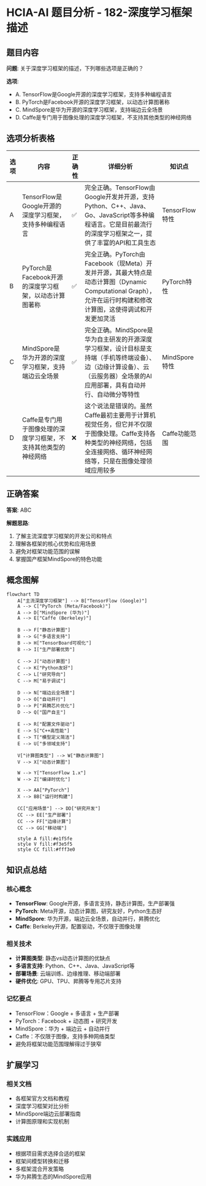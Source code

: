 # HCIA-AI 题目分析 - 182-深度学习框架描述

## 题目内容

**问题**: 关于深度学习框架的描述，下列哪些选项是正确的？

**选项**:
- A. TensorFlow是Google开源的深度学习框架，支持多种编程语言
- B. PyTorch是Facebook开源的深度学习框架，以动态计算图著称
- C. MindSpore是华为开源的深度学习框架，支持端边云全场景
- D. Caffe是专门用于图像处理的深度学习框架，不支持其他类型的神经网络

## 选项分析表格

| 选项 | 内容 | 正确性 | 详细分析 | 知识点 |
|------|------|--------|----------|--------|
| A | TensorFlow是Google开源的深度学习框架，支持多种编程语言 | ✅ | 完全正确。TensorFlow由Google开发并开源，支持Python、C++、Java、Go、JavaScript等多种编程语言。它是目前最流行的深度学习框架之一，提供了丰富的API和工具生态 | TensorFlow特性 |
| B | PyTorch是Facebook开源的深度学习框架，以动态计算图著称 | ✅ | 完全正确。PyTorch由Facebook（现Meta）开发并开源，其最大特点是动态计算图（Dynamic Computational Graph），允许在运行时构建和修改计算图，这使得调试和开发更加灵活 | PyTorch特性 |
| C | MindSpore是华为开源的深度学习框架，支持端边云全场景 | ✅ | 完全正确。MindSpore是华为自主研发的开源深度学习框架，设计目标是支持端（手机等终端设备）、边（边缘计算设备）、云（云服务器）全场景的AI应用部署，具有自动并行、自动微分等特性 | MindSpore特性 |
| D | Caffe是专门用于图像处理的深度学习框架，不支持其他类型的神经网络 | ❌ | 这个说法是错误的。虽然Caffe最初主要用于计算机视觉任务，但它并不仅限于图像处理。Caffe支持各种类型的神经网络，包括全连接网络、循环神经网络等，只是在图像处理领域应用较多 | Caffe功能范围 |

## 正确答案
**答案**: ABC

**解题思路**: 
1. 了解主流深度学习框架的开发公司和特点
2. 理解各框架的核心优势和应用场景
3. 避免对框架功能范围的误解
4. 掌握国产框架MindSpore的特色功能

## 概念图解

```mermaid
flowchart TD
    A["主流深度学习框架"] --> B["TensorFlow (Google)"]
    A --> C["PyTorch (Meta/Facebook)"]
    A --> D["MindSpore (华为)"]
    A --> E["Caffe (Berkeley)"]
    
    B --> F["静态计算图"]
    B --> G["多语言支持"]
    B --> H["TensorBoard可视化"]
    B --> I["生产部署优势"]
    
    C --> J["动态计算图"]
    C --> K["Python友好"]
    C --> L["研究导向"]
    C --> M["易于调试"]
    
    D --> N["端边云全场景"]
    D --> O["自动并行"]
    D --> P["昇腾芯片优化"]
    D --> Q["国产自主"]
    
    E --> R["配置文件驱动"]
    E --> S["C++高性能"]
    E --> T["模型定义简洁"]
    E --> U["多领域支持"]
    
    V["计算图类型"] --> W["静态计算图"]
    V --> X["动态计算图"]
    
    W --> Y["TensorFlow 1.x"]
    W --> Z["编译时优化"]
    
    X --> AA["PyTorch"]
    X --> BB["运行时构建"]
    
    CC["应用场景"] --> DD["研究开发"]
    CC --> EE["生产部署"]
    CC --> FF["边缘计算"]
    CC --> GG["移动端"]
    
    style A fill:#e1f5fe
    style V fill:#f3e5f5
    style CC fill:#fff3e0
```

## 知识点总结

### 核心概念
- **TensorFlow**: Google开源，多语言支持，静态计算图，生产部署强
- **PyTorch**: Meta开源，动态计算图，研究友好，Python生态好
- **MindSpore**: 华为开源，端边云全场景，自动并行，昇腾优化
- **Caffe**: Berkeley开源，配置驱动，不仅限于图像处理

### 相关技术
- **计算图类型**: 静态vs动态计算图的优缺点
- **多语言支持**: Python、C++、Java、JavaScript等
- **部署场景**: 云端训练、边缘推理、移动端部署
- **硬件优化**: GPU、TPU、昇腾等专用芯片支持

### 记忆要点
- TensorFlow：Google + 多语言 + 生产部署
- PyTorch：Facebook + 动态图 + 研究开发
- MindSpore：华为 + 端边云 + 自动并行
- Caffe：不仅限于图像，支持多种网络类型
- 避免将框架功能范围理解得过于狭窄

## 扩展学习

### 相关文档
- 各框架官方文档和教程
- 深度学习框架对比分析
- MindSpore端边云部署指南
- 计算图原理和实现机制

### 实践应用
- 根据项目需求选择合适的框架
- 框架间模型转换和迁移
- 多框架混合开发策略
- 华为昇腾生态的MindSpore应用